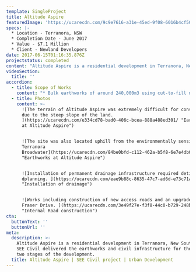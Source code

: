 ```yaml
---
template: SingleProject
title: Altitude Aspire
featuredImage: 'https://ucarecdn.com/9c9e7616-a31e-45ed-9f08-6016b4cf50aa/'
specs: |-
  * Location - Terranora, NSW
  * Completion Date - June 2017
  * Value - $7.1 Million
  * Client - Newland Developers
date: 2017-06-15T01:16:35.876Z
projectstatus: completed
content: "Altitude Aspire is a residential development in Terranora, New South Wales. SEE Civil delivered the earthworks and civil infrastructure for the initial two stages of the development. \n\nSEE Civil’s scope of work included bulk and detailed earthworks, installation of stormwater drainage, water and sewer reticulation (including pump stations), soft and hard landscaping and internal and external roadworks. External Roadworks were completed on Fraser Drive, Terranora.\n\n\rAltitude Aspire was constructed in extremely difficult earth working conditions. The site has up to 50-metre height differences between the front (Fraser Drive) and back of the site. Installing water infrastructure was especially challenging under these conditions. The project site also sloped towards the sensitive Terranora Broadwater requiring careful attention to be paid to the environmental, and particularly water   management on the site. \n\nIn 2018, SEE Civil’s work at Altitude Aspire was a finalist in the Civil Contractors Federation of New South Wales Earth Awards."
videoSection:
  title: ''
accordion:
  - title: Scope of Works
    content: "* Bulk earthworks of around 240,000m3 using cut-to-fill management. Cuts of up to 6 metres were required but were managed so that material import was required.\r\n* Bulk and detailed earthworks in difficult terrain including Krasnozem soils, grades of up to 18 per cent and a 50 metres height difference between the front (Fraser Drive) of the site and the back).\r\n* Contaminated land remediation and management including areas of asbestos containing materials, residual pesticides and hydrocarbons from agricultural activities and acid sulfate soils.\r\n* Removal of around 40,000m3 of floating rock found within fill material.\r\n* Installation of all stormwater infrastructure.\r\n* Installation of sewer and water reticulation systems, including construction of a pump station at the base of the site.\r\n* All required internal roadworks\r\n* External roadworks (Fraser Drive) completed under live traffic to help increase the capacity of nearby road network.\r\n* Erosion, sediment and stormwater control during the project.\r\n* Installation of complex temporary and permanent drainage systems including a permanent weir and filtration system to ensure no run off from the site (temporary and permanent) entered the Broadwater without filtration.\r\n* Protection of a natural drainage challenge at the base of the site which drained directly into the Terranora Broadwater (SEPP 14 wetlands area)."
  - title: Photos
    content: >-
      ![The terrain of Altitude Aspire was extremely difficult for construction
      due to the steep slope of the land.
      ](https://ucarecdn.com/e334cd78-bad0-406c-bcea-888a488ed301/ "Earthworks
      at Altitude Aspire")


      ![The site was also located uphill from the environmentally sensitive
      Terranora
      Broadwater](https://ucarecdn.com/84be0bfd-c112-462a-b5f8-6e7e4db0e620/
      "Earthworks at Altitude Aspire")


      ![Installation of permanent drainage infrastructure required detiale
      dplanning. ](https://ucarecdn.com/eae9b88c-8635-47c7-ad6d-e73c71a37326/
      "Installation of drainage")


      ![Works including construction of new access roads and an upgrade to
      Fraser Drive. ](https://ucarecdn.com/3e49f27e-f3f8-44c0-b729-248b6a2db868/
      "Internal Road construction")
cta:
  buttonText: ''
  buttonUrl: ''
meta:
  description: >-
    Altitude Aspire is a residential development in Terranora, New South Wales.
    SEE Civil delivered the earthworks and civil infrastructure for the initial
    two stages of the development.
  title: Altitude Aspire | SEE Civil project | Urban Development
---
```


